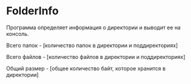 # FolderInfo
Программа определяет информация о директории и выводит ее на консоль.

Всего папок - [количество папок в директории и поддиректориях]

Всего файлов - [количество файлов в директории и поддиректориях]

Общий размер - [общее количество байт, которое хранится в директории]
